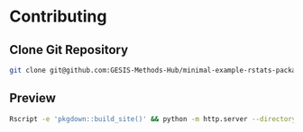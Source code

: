 # Contributing

## Clone Git Repository

```bash
git clone git@github.com:GESIS-Methods-Hub/minimal-example-rstats-package.git
```

## Preview

```bash
Rscript -e 'pkgdown::build_site()' && python -m http.server --directory docs
```
